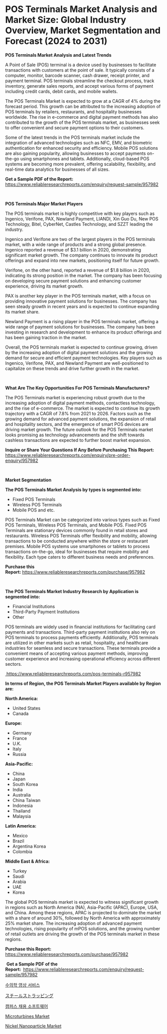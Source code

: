 <p><h1>POS Terminals Market Analysis and Market Size: Global Industry Overview, Market Segmentation and Forecast (2024 to 2031)</h1></p><p><strong>POS Terminals Market Analysis and Latest Trends</strong></p>
<p><p>A Point of Sale (POS) terminal is a device used by businesses to facilitate transactions with customers at the point of sale. It typically consists of a computer, monitor, barcode scanner, cash drawer, receipt printer, and payment terminal. POS terminals streamline the checkout process, track inventory, generate sales reports, and accept various forms of payment including credit cards, debit cards, and mobile wallets.</p><p>The POS Terminals Market is expected to grow at a CAGR of 4% during the forecast period. This growth can be attributed to the increasing adoption of POS terminals by retailers, restaurants, and hospitality businesses worldwide. The rise in e-commerce and digital payment methods has also contributed to the growth of the POS terminals market, as businesses seek to offer convenient and secure payment options to their customers.</p><p>Some of the latest trends in the POS terminals market include the integration of advanced technologies such as NFC, EMV, and biometric authentication for enhanced security and efficiency. Mobile POS solutions are also gaining popularity, allowing businesses to accept payments on-the-go using smartphones and tablets. Additionally, cloud-based POS systems are becoming more prevalent, offering scalability, flexibility, and real-time data analytics for businesses of all sizes.</p></p>
<p><strong>Get a Sample PDF of the Report:&nbsp;</strong> <a href="https://www.reliableresearchreports.com/enquiry/request-sample/957982">https://www.reliableresearchreports.com/enquiry/request-sample/957982</a></p>
<p>&nbsp;</p>
<p><strong>POS Terminals Major Market Players</strong></p>
<p><p>The POS terminals market is highly competitive with key players such as Ingenico, Verifone, PAX, Newland Payment, LIANDI, Xin Guo Du, New POS Technology, Bitel, CyberNet, Castles Technology, and SZZT leading the industry. </p><p>Ingenico and Verifone are two of the largest players in the POS terminals market, with a wide range of products and a strong global presence. Ingenico reported a revenue of $3.1 billion in 2020, demonstrating significant market growth. The company continues to innovate its product offerings and expand into new markets, positioning itself for future growth.</p><p>Verifone, on the other hand, reported a revenue of $1.8 billion in 2020, indicating its strong position in the market. The company has been focusing on developing secure payment solutions and enhancing customer experience, driving its market growth.</p><p>PAX is another key player in the POS terminals market, with a focus on providing innovative payment solutions for businesses. The company has seen steady growth in recent years and is expected to continue expanding its market share.</p><p>Newland Payment is a rising player in the POS terminals market, offering a wide range of payment solutions for businesses. The company has been investing in research and development to enhance its product offerings and has been gaining traction in the market.</p><p>Overall, the POS terminals market is expected to continue growing, driven by the increasing adoption of digital payment solutions and the growing demand for secure and efficient payment technologies. Key players such as Ingenico, Verifone, PAX, and Newland Payment are well-positioned to capitalize on these trends and drive further growth in the market.</p></p>
<p>&nbsp;</p>
<p><strong>What Are The Key Opportunities For POS Terminals Manufacturers?</strong></p>
<p><p>The POS Terminals market is experiencing robust growth due to the increasing adoption of digital payment methods, contactless technology, and the rise of e-commerce. The market is expected to continue its growth trajectory with a CAGR of 7.8% from 2021 to 2026. Factors such as the growing demand for advanced payment solutions, the expansion of retail and hospitality sectors, and the emergence of smart POS devices are driving market growth. The future outlook for the POS Terminals market looks promising as technology advancements and the shift towards cashless transactions are expected to further boost market expansion.</p></p>
<p><strong>Inquire or Share Your Questions If Any Before Purchasing This Report:</strong> <a href="https://www.reliableresearchreports.com/enquiry/pre-order-enquiry/957982">https://www.reliableresearchreports.com/enquiry/pre-order-enquiry/957982</a></p>
<p>&nbsp;</p>
<p><strong>Market Segmentation</strong></p>
<p><strong>The POS Terminals Market Analysis by types is segmented into:</strong></p>
<p><ul><li>Fixed POS Terminals</li><li>Wireless POS Terminals</li><li>Mobile POS and etc.</li></ul></p>
<p><p>POS Terminals Market can be categorized into various types such as Fixed POS Terminals, Wireless POS Terminals, and Mobile POS. Fixed POS Terminals are stationary devices commonly found in retail stores and restaurants. Wireless POS Terminals offer flexibility and mobility, allowing transactions to be conducted anywhere within the store or restaurant premises. Mobile POS systems use smartphones or tablets to process transactions on-the-go, ideal for businesses that require mobility and flexibility. Each type caters to different business needs and preferences.</p></p>
<p><strong>Purchase this Report:&nbsp;</strong><a href="https://www.reliableresearchreports.com/purchase/957982">https://www.reliableresearchreports.com/purchase/957982</a></p>
<p>&nbsp;</p>
<p><strong>The POS Terminals Market Industry Research by Application is segmented into:</strong></p>
<p><ul><li>Financial Institutions</li><li>Third-Party Payment Institutions</li><li>Other</li></ul></p>
<p><p>POS terminals are widely used in financial institutions for facilitating card payments and transactions. Third-party payment institutions also rely on POS terminals to process payments efficiently. Additionally, POS terminals are utilized in other markets such as retail, hospitality, and healthcare industries for seamless and secure transactions. These terminals provide a convenient means of accepting various payment methods, improving customer experience and increasing operational efficiency across different sectors.</p></p>
<p><a href="https://www.reliableresearchreports.com/pos-terminals-r957982">&nbsp;https://www.reliableresearchreports.com/pos-terminals-r957982</a></p>
<p><strong>In terms of Region, the POS Terminals Market Players available by Region are:</strong></p>
<p>
    <p> <strong> North America: </strong>
        <ul>
            <li>United States</li>
            <li>Canada</li>
        </ul>
        </p> 
    <p> <strong> Europe: </strong>
        <ul>
            <li>Germany</li>
            <li>France</li>
            <li>U.K.</li>
            <li>Italy</li>
            <li>Russia</li>
        </ul>
        </p> 
    <p> <strong> Asia-Pacific: </strong>
        <ul>
            <li>China</li>
            <li>Japan</li>
            <li>South Korea</li>
            <li>India</li>
            <li>Australia</li>
            <li>China Taiwan</li>
            <li>Indonesia</li>
            <li>Thailand</li>
            <li>Malaysia</li>
        </ul>
        </p> 
    <p> <strong> Latin America: </strong>
        <ul>
            <li>Mexico</li>
            <li>Brazil</li>
            <li>Argentina Korea</li>
            <li>Colombia</li>
        </ul>
        </p> 
    <p> <strong> Middle East & Africa: </strong>
        <ul>
            <li>Turkey</li>
            <li>Saudi</li>
            <li>Arabia</li>
            <li>UAE</li>
            <li>Korea</li>
        </ul>
    </p>
    </p>
<p><p>The global POS terminals market is expected to witness significant growth in regions such as North America (NA), Asia-Pacific (APAC), Europe, USA, and China. Among these regions, APAC is projected to dominate the market with a share of around 30%, followed by North America with approximately 25% market share. The increasing adoption of advanced payment technologies, rising popularity of mPOS solutions, and the growing number of retail outlets are driving the growth of the POS terminals market in these regions.</p></p>
<p><strong>Purchase this Report: </strong><a href="https://www.reliableresearchreports.com/purchase/957982">https://www.reliableresearchreports.com/purchase/957982</a></p>
<p>&nbsp;<strong>Get a Sample PDF of the Report:&nbsp;&nbsp;</strong><a href="https://www.reliableresearchreports.com/enquiry/request-sample/957982">https://www.reliableresearchreports.com/enquiry/request-sample/957982</a></p>
<p><strong></strong></p>
<p><p><a href="https://github.com/akzkkws047661437/Market-Research-Report-List-1/blob/main/410637426707.md">수의학 영상 서비스</a></p><p><a href="https://github.com/lrlmopnhwd79300/Market-Research-Report-List-1/blob/main/668492129033.md">スチールストラッピング</a></p><p><a href="https://github.com/vsckjg50460/Market-Research-Report-List-1/blob/main/740036826708.md">캠퍼스 채용 소프트웨어</a></p><p><a href="https://github.com/abdelrhmankishk22/Market-Research-Report-List-4/blob/main/microturbines-market.md">Microturbines Market</a></p><p><a href="https://issuu.com/reportprime-2/docs/nickel-nanoparticle-market-size-2030.pptx">Nickel Nanoparticle Market</a></p></p>